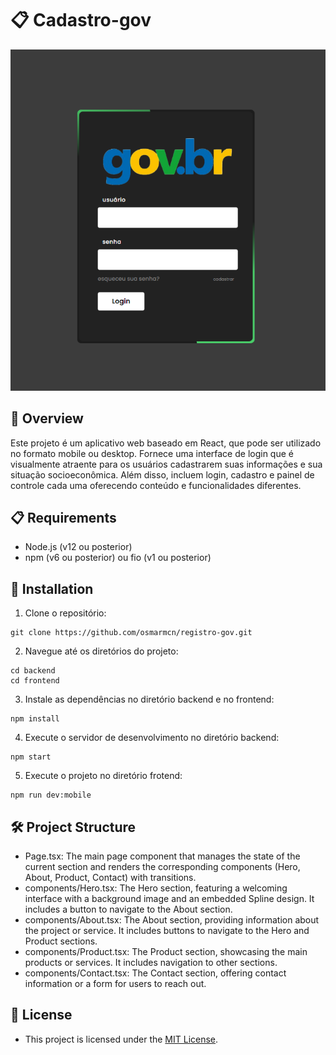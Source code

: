 # 📋 Cadastro-gov

![image](frontend/src/assets/tela-gov.png)

## 🚀 Overview 


Este projeto é um aplicativo web baseado em React, que pode ser utilizado no formato mobile ou desktop. Fornece uma interface de login que é visualmente atraente para os usuários cadastrarem suas informações e sua situação socioeconômica. Além disso, incluem login, cadastro e painel de controle cada uma oferecendo conteúdo e funcionalidades diferentes.


## 📋 Requirements

- Node.js (v12 ou posterior)
- npm (v6 ou posterior) ou fio (v1 ou posterior)

## 🔧 Installation

1. Clone o repositório:

```
git clone https://github.com/osmarmcn/registro-gov.git
```

2. Navegue até os diretórios do projeto:

```
cd backend
cd frontend
```


3. Instale as dependências no diretório backend e no frontend:

```
npm install

```


4. Execute o servidor de desenvolvimento no diretório backend:

```
npm start
```

5. Execute o projeto no diretório frotend:

```
npm run dev:mobile
```

## 🛠️ Project Structure

- Page.tsx: The main page component that manages the state of the current section and renders the corresponding components (Hero, About, Product, Contact) with transitions.
- components/Hero.tsx: The Hero section, featuring a welcoming interface with a background image and an embedded Spline design. It includes a button to navigate to the About section.
- components/About.tsx: The About section, providing information about the project or service. It includes buttons to navigate to the Hero and Product sections.
- components/Product.tsx: The Product section, showcasing the main products or services. It includes navigation to other sections.
- components/Contact.tsx: The Contact section, offering contact information or a form for users to reach out.

## 📄 License

- This project is licensed under the [MIT License](LICENSE).
